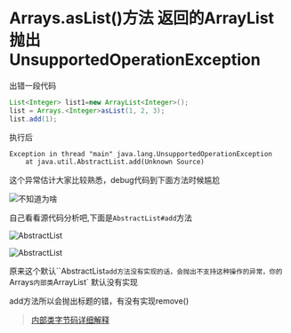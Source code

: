 # Arrays.asList()方法 返回的ArrayList 抛出 UnsupportedOperationException



出错一段代码

```java
List<Integer> list1=new ArrayList<Integer>();
list = Arrays.<Integer>asList(1, 2, 3);
list.add(1);
```

执行后

```xml
Exception in thread "main" java.lang.UnsupportedOperationException
	at java.util.AbstractList.add(Unknown Source)
```



这个异常估计大家比较熟悉，debug代码到下面方法时候尴尬

![不知道为啥](C:\Users\ADMINI~1\AppData\Local\Temp\1535161326922.png)

自己看看源代码分析吧,下面是`AbstractList#add`方法

![AbstractList](C:\Users\ADMINI~1\AppData\Local\Temp\1535160808453.png)



![AbstractList](C:\Users\ADMINI~1\AppData\Local\Temp\1535160897712.png)

原来这个默认``AbstractList`add方法没有实现的话，会抛出不支持这种操作的异常，你的 `Arrays`内部类`ArrayList` 默认没有实现

add方法所以会抛出标题的错，有没有实现remove()

>  [内部类字节码详细解释](https://blog.csdn.net/qq_33330687/article/details/77915345)





